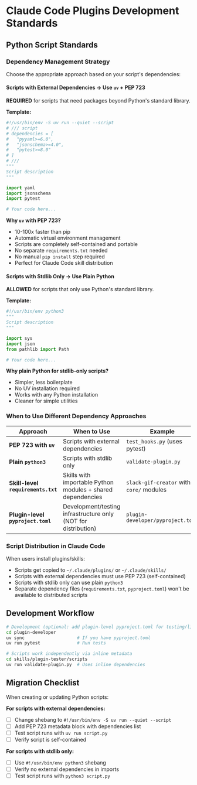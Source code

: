 # Claude Code Plugins Development Standards

## Python Script Standards

### Dependency Management Strategy

Choose the appropriate approach based on your script's dependencies:

#### Scripts with External Dependencies → Use `uv` + PEP 723

**REQUIRED** for scripts that need packages beyond Python's standard library.

**Template:**
```python
#!/usr/bin/env -S uv run --quiet --script
# /// script
# dependencies = [
#   "pyyaml>=6.0",
#   "jsonschema>=4.0",
#   "pytest>=8.0"
# ]
# ///
"""
Script description
"""

import yaml
import jsonschema
import pytest

# Your code here...
```

**Why `uv` with PEP 723?**
- 10-100x faster than pip
- Automatic virtual environment management
- Scripts are completely self-contained and portable
- No separate `requirements.txt` needed
- No manual `pip install` step required
- Perfect for Claude Code skill distribution

#### Scripts with Stdlib Only → Use Plain Python

**ALLOWED** for scripts that only use Python's standard library.

**Template:**
```python
#!/usr/bin/env python3
"""
Script description
"""

import sys
import json
from pathlib import Path

# Your code here...
```

**Why plain Python for stdlib-only scripts?**
- Simpler, less boilerplate
- No UV installation required
- Works with any Python installation
- Cleaner for simple utilities

### When to Use Different Dependency Approaches

| Approach | When to Use | Example |
|----------|-------------|---------|
| **PEP 723 with `uv`** | Scripts with external dependencies | `test_hooks.py` (uses pytest) |
| **Plain `python3`** | Scripts with stdlib only | `validate-plugin.py` |
| **Skill-level `requirements.txt`** | Skills with importable Python modules + shared dependencies | `slack-gif-creator` with `core/` modules |
| **Plugin-level `pyproject.toml`** | Development/testing infrastructure only (NOT for distribution) | `plugin-developer/pyproject.toml` |

### Script Distribution in Claude Code

When users install plugins/skills:
- Scripts get copied to `~/.claude/plugins/` or `~/.claude/skills/`
- Scripts with external dependencies must use PEP 723 (self-contained)
- Scripts with stdlib only can use plain `python3`
- Separate dependency files (`requirements.txt`, `pyproject.toml`) won't be available to distributed scripts

## Development Workflow

```bash
# Development (optional: add plugin-level pyproject.toml for testing/linting)
cd plugin-developer
uv sync                    # If you have pyproject.toml
uv run pytest              # Run tests

# Scripts work independently via inline metadata
cd skills/plugin-tester/scripts
uv run validate-plugin.py  # Uses inline dependencies
```

## Migration Checklist

When creating or updating Python scripts:

**For scripts with external dependencies:**
- [ ] Change shebang to `#!/usr/bin/env -S uv run --quiet --script`
- [ ] Add PEP 723 metadata block with dependencies list
- [ ] Test script runs with `uv run script.py`
- [ ] Verify script is self-contained

**For scripts with stdlib only:**
- [ ] Use `#!/usr/bin/env python3` shebang
- [ ] Verify no external dependencies in imports
- [ ] Test script runs with `python3 script.py`
